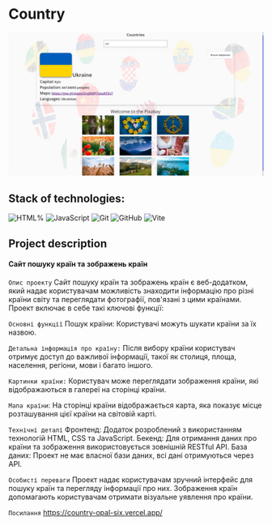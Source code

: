 # Country

![HTML, CSS, JS](./assets/countries.png)

## Stack of technologies:

![HTML%](https://img.shields.io/badge/HTML5-E34F26?style=for-the-badge&logo=html5&logoColor=white)
![JavaScript](https://img.shields.io/badge/javascript-%23323330.svg?style=for-the-badge&logo=javascript&logoColor=%23F7DF1E)
![Git](https://img.shields.io/badge/git-%23F05033.svg?style=for-the-badge&logo=git&logoColor=white)
![GitHub](https://img.shields.io/badge/github-%23121011.svg?style=for-the-badge&logo=github&logoColor=white)
![Vite](https://img.shields.io/badge/vite-%23646CFF.svg?style=for-the-badge&logo=vite&logoColor=white)

## Project description

#### Сайт пошуку країн та зображень країн

`Опис проекту` Сайт пошуку країн та зображень країн є веб-додатком, який надає
користувачам можливість знаходити інформацію про різні країни світу та
переглядати фотографії, пов'язані з цими країнами. Проект включає в себе такі
ключові функції:

`Основні функції` Пошук країни: Користувачі можуть шукати країни за їх назвою.

`Детальна інформація про країну:` Після вибору країни користувач отримує доступ
до важливої інформації, такої як столиця, площа, населення, регіони, мови і
багато іншого.

`Картинки країни:` Користувач може переглядати зображення країни, які
відображаються в галереї на сторінці країни.

`Мапа країни`: На сторінці країни відображається карта, яка показує місце
розташування цієї країни на світовій карті.

`Технічні деталі` Фронтенд: Додаток розроблений з використанням технологій HTML,
CSS та JavaScript. Бекенд: Для отримання даних про країни та зображення
використовується зовнішній RESTful API. База даних: Проект не має власної бази
даних, всі дані отримуються через API.

`Особисті переваги` Проект надає користувачам зручний інтерфейс для пошуку країн
та перегляду інформації про них. Зображення країн допомагають користувачам
отримати візуальне уявлення про країни.

`Посилання` https://country-opal-six.vercel.app/
